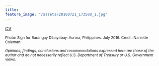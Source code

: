```yaml
---
title:
feature_image: "/assets/20160721_173508_1.jpg"
---
```



[CV](/assets/ETroland_CV_AUG2018_gen3_website.pdf)

<small>Photo: Sign for Barangay Dibayabay. Aurora, Philippines. July 2016. Credit: Naniette Coleman.</small>


<small><i>Opinions, findings, conclusions and recommendations expressed here are those of the author and do not necessarily reflect U.S. Department of Treasury or U.S. Government views.</i></small>
